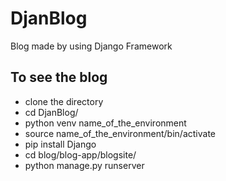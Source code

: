 # DjanBlog
Blog made by using Django Framework


## To see the blog
- clone the directory
- cd DjanBlog/
- python venv name_of_the_environment
- source name_of_the_environment/bin/activate
- pip install Django
- cd blog/blog-app/blogsite/
- python manage.py runserver
